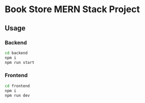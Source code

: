 # Book Store MERN Stack Project

## Usage

### Backend
```bash
cd backend
npm i
npm run start
```

### Frontend
```bash
cd frontend
npm i
npm run dev
```
